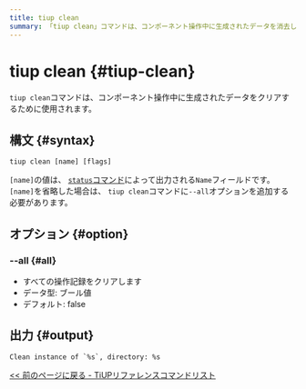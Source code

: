 ```yaml
---
title: tiup clean
summary: 「tiup clean」コマンドは、コンポーネント操作中に生成されたデータを消去します。構文は「tiup clean [name] [flags]」で、すべての操作記録を消去するには「--all」オプションを使用します。
---
```


# tiup clean {#tiup-clean}

`tiup clean`コマンドは、コンポーネント操作中に生成されたデータをクリアするために使用されます。

## 構文 {#syntax}

```shell
tiup clean [name] [flags]
```

`[name]`の値は、 [`status`コマンド](/tiup/tiup-command-status.md)によって出力される`Name`フィールドです。 `[name]`を省略した場合は、 `tiup clean`コマンドに`--all`オプションを追加する必要があります。

## オプション {#option}

### &#x20;--all {#all}

-   すべての操作記録をクリアします
-   データ型: ブール値
-   デフォルト: false

## 出力 {#output}

    Clean instance of `%s`, directory: %s

[&lt;&lt; 前のページに戻る - TiUPリファレンスコマンドリスト](/tiup/tiup-reference.md#command-list)
